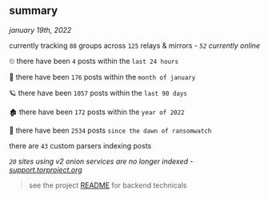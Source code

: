 
## summary
_january 19th, 2022_

currently tracking `88` groups across `125` relays & mirrors - _`52` currently online_

⏲ there have been `4` posts within the `last 24 hours`

🦈 there have been `176` posts within the `month of january`

🪐 there have been `1057` posts within the `last 90 days`

🏚 there have been `172` posts within the `year of 2022`

🦕 there have been `2534` posts `since the dawn of ransomwatch`

there are `43` custom parsers indexing posts

_`20` sites using v2 onion services are no longer indexed - [support.torproject.org](https://support.torproject.org/onionservices/v2-deprecation/)_

> see the project [README](https://github.com/thetanz/ransomwatch#ransomwatch--) for backend technicals
